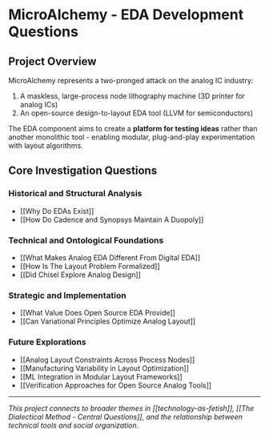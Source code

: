 # MicroAlchemy - EDA Development Questions

## Project Overview

MicroAlchemy represents a two-pronged attack on the analog IC industry:
1. A maskless, large-process node lithography machine (3D printer for analog ICs)
2. An open-source design-to-layout EDA tool (LLVM for semiconductors)

The EDA component aims to create a **platform for testing ideas** rather than another monolithic tool - enabling modular, plug-and-play experimentation with layout algorithms.

## Core Investigation Questions

### Historical and Structural Analysis
- [[Why Do EDAs Exist]]
- [[How Do Cadence and Synopsys Maintain A Duopoly]]

### Technical and Ontological Foundations
- [[What Makes Analog EDA Different From Digital EDA]]
- [[How Is The Layout Problem Formalized]]
- [[Did Chisel Explore Analog Design]]

### Strategic and Implementation
- [[What Value Does Open Source EDA Provide]]
- [[Can Variational Principles Optimize Analog Layout]]

### Future Explorations
- [[Analog Layout Constraints Across Process Nodes]]
- [[Manufacturing Variability in Layout Optimization]]
- [[ML Integration in Modular Layout Frameworks]]
- [[Verification Approaches for Open Source Analog Tools]]

---
*This project connects to broader themes in [[technology-as-fetish]], [[The Dialectical Method - Central Questions]], and the relationship between technical tools and social organization.*